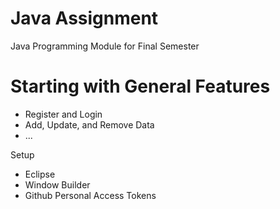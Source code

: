 # Java Assignment 
Java Programming Module for Final Semester 

<h1> Starting with General Features </h1>
<ul>
  <li>Register and Login</li>
  <li>Add, Update, and Remove Data</li>
  <li>...</li>
</ul>

Setup 
- Eclipse
- Window Builder
- Github Personal Access Tokens

